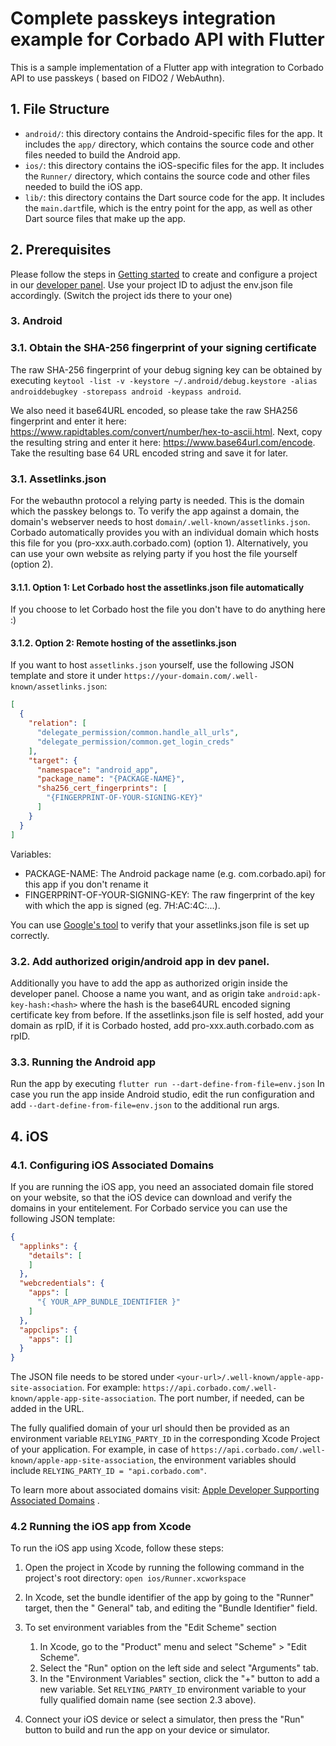 # Complete passkeys integration example for Corbado API with Flutter

This is a sample implementation of a Flutter app with integration to Corbado API to use passkeys (
based on FIDO2 / WebAuthn).

## 1. File Structure

* `android/`: this directory contains the Android-specific files for the app. It includes the `app/`
  directory, which contains the source code and other files needed to build the Android app.
* `ios/`: this directory contains the iOS-specific files for the app. It includes the `Runner/`
  directory, which contains the source code and other files needed to build the iOS app.
* `lib/`: this directory contains the Dart source code for the app. It includes the `main.dart`file,
  which is the entry point for the app, as well as other Dart source files that make up the app.

## 2. Prerequisites

Please follow the steps in [Getting started](https://docs.corbado.com/overview/getting-started) to
create and configure a project in our [developer panel](https://app.corbado.com). Use your project ID to
adjust the env.json file accordingly. (Switch the project ids there to your one)

### 3. Android

### 3.1. Obtain the SHA-256 fingerprint of your signing certificate

The raw SHA-256 fingerprint of your debug signing key can be obtained by 
executing ```keytool -list -v -keystore ~/.android/debug.keystore -alias androiddebugkey -storepass android -keypass android```.

We also need it base64URL encoded, so please take the raw SHA256 fingerprint and enter it here: https://www.rapidtables.com/convert/number/hex-to-ascii.html. 
Next, copy the resulting string and enter it here: https://www.base64url.com/encode. Take the resulting base 64 URL encoded string and save it for later.

### 3.1. Assetlinks.json
For the webauthn protocol a relying party is needed. This is the domain which the passkey belongs to.
To verify the app against a domain, the domain's webserver needs to host `domain/.well-known/assetlinks.json`. 
Corbado automatically provides you with an individual domain which hosts this file for you (pro-xxx.auth.corbado.com) (option 1).
Alternatively, you can use your own website as relying party if you host the file yourself (option
2).

#### 3.1.1. Option 1: Let Corbado host the assetlinks.json file automatically

If you choose to let Corbado host the file you don't have to do anything here :)

#### 3.1.2. Option 2: Remote hosting of the assetlinks.json

If you want to host `assetlinks.json` yourself, use the following JSON template and store it under
```https://your-domain.com/.well-known/assetlinks.json```:

```json
[
  {
    "relation": [
      "delegate_permission/common.handle_all_urls",
      "delegate_permission/common.get_login_creds"
    ],
    "target": {
      "namespace": "android_app",
      "package_name": "{PACKAGE-NAME}",
      "sha256_cert_fingerprints": [
        "{FINGERPRINT-OF-YOUR-SIGNING-KEY}"
      ]
    }
  }
]
```

Variables:

- PACKAGE-NAME: The Android package name (e.g. com.corbado.api) for this app if you don't rename it
- FINGERPRINT-OF-YOUR-SIGNING-KEY: The raw fingerprint of the key with which the app is signed (eg. 7H:AC:4C:...).

You can use [Google's tool](https://developers.google.com/digital-asset-links/tools/generator) to
verify that your assetlinks.json file is set up correctly.

### 3.2. Add authorized origin/android app in dev panel.

Additionally you have to add the app as authorized origin inside the developer panel. Choose a name you want, and as origin take `android:apk-key-hash:<hash>` where the hash is the base64URL encoded signing certificate key from before.
If the assetlinks.json file is self hosted, add your domain as rpID, if it is Corbado hosted, add pro-xxx.auth.corbado.com as
rpID.


### 3.3. Running the Android app

Run the app by executing ```flutter run --dart-define-from-file=env.json```
In case you run the app inside Android studio, edit the run configuration and
add ```--dart-define-from-file=env.json``` to the
additional run args.

## 4. iOS

### 4.1. Configuring iOS Associated Domains

If you are running the iOS app, you need an associated domain file stored on your website, so that
the iOS device can download and verify the domains in your entitelement. For Corbado service you can
use the following JSON template:

```json
{
  "applinks": {
    "details": [
    ]
  },
  "webcredentials": {
    "apps": [
      "{ YOUR_APP_BUNDLE_IDENTIFIER }"
    ]
  },
  "appclips": {
    "apps": []
  }
}
```

The JSON file needs to be stored under ```<your-url>/.well-known/apple-app-site-association```.
For example: ```https://api.corbado.com/.well-known/apple-app-site-association```. The port number,
if needed, can be added in the URL.

The fully qualified domain of your url should then be provided as an environment
variable ```RELYING_PARTY_ID``` in the corresponding Xcode Project of your application. For example,
in case of ```https://api.corbado.com/.well-known/apple-app-site-association```, the environment
variables should include ```RELYING_PARTY_ID = "api.corbado.com"```.

To learn more about associated domains
visit: [Apple Developer Supporting Associated Domains](https://developer.apple.com/documentation/xcode/supporting-associated-domains)
.

### 4.2 Running the iOS app from Xcode

To run the iOS app using Xcode, follow these steps:

1. Open the project in Xcode by running the following command in the project's root directory:
   ```open ios/Runner.xcworkspace```

2. In Xcode, set the bundle identifier of the app by going to the "Runner" target, then the "
   General" tab, and editing the "Bundle Identifier" field.

3. To set environment variables from the "Edit Scheme" section
    1. In Xcode, go to the "Product" menu and select "Scheme" > "Edit Scheme".
    2. Select the "Run" option on the left side and select "Arguments" tab.
    3. In the "Environment Variables" section, click the "+" button to add a new variable.
       Set ```RELYING_PARTY_ID``` environment variable to your fully qualified domain name (see
       section 2.3 above).


4. Connect your iOS device or select a simulator, then press the "Run" button to build and run the
   app on your device or simulator.   
   
